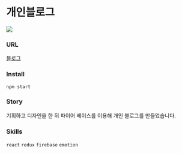 # 개인블로그
![](https://velog.velcdn.com/images/iepppop/post/8e214633-42e2-4a70-b88b-57f25b489495/image.png)

### URL
[블로그](https://blog-roan-eta-54.vercel.app/list/profile)

### Install
    npm start

### Story
기획하고 디자인을 한 뒤 파이어 베이스를 이용해 개인 블로그를 만들었습니다.

### Skills
`react` `redux` `firebase` `emotion`